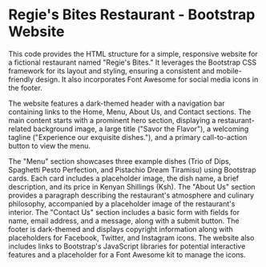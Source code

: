 # Regie's Bites Restaurant - Bootstrap Website

This code provides the HTML structure for a simple, responsive website for a fictional restaurant named "Regie's Bites." It leverages the Bootstrap CSS framework for its layout and styling, ensuring a consistent and mobile-friendly design. It also incorporates Font Awesome for social media icons in the footer.

The website features a dark-themed header with a navigation bar containing links to the Home, Menu, About Us, and Contact sections. The main content starts with a prominent hero section, displaying a restaurant-related background image, a large title ("Savor the Flavor"), a welcoming tagline ("Experience our exquisite dishes."), and a primary call-to-action button to view the menu.

The "Menu" section showcases three example dishes (Trio of Dips, Spaghetti Pesto Perfection, and Pistachio Dream Tiramisu) using Bootstrap cards. Each card includes a placeholder image, the dish name, a brief description, and its price in Kenyan Shillings (Ksh). The "About Us" section provides a paragraph describing the restaurant's atmosphere and culinary philosophy, accompanied by a placeholder image of the restaurant's interior. The "Contact Us" section includes a basic form with fields for name, email address, and a message, along with a submit button. The footer is dark-themed and displays copyright information along with placeholders for Facebook, Twitter, and Instagram icons. The website also includes links to Bootstrap's JavaScript libraries for potential interactive features and a placeholder for a Font Awesome kit to manage the icons.